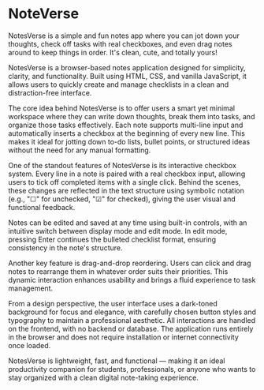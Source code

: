 # NoteVerse
NotesVerse is a simple and fun notes app where you can jot down your thoughts, check off tasks with real checkboxes, and even drag notes around to keep things in order. It's clean, cute, and totally yours!


NotesVerse is a browser-based notes application designed for simplicity, clarity, and functionality. Built using HTML, CSS, and vanilla JavaScript, it allows users to quickly create and manage checklists in a clean and distraction-free interface.

The core idea behind NotesVerse is to offer users a smart yet minimal workspace where they can write down thoughts, break them into tasks, and organize those tasks effectively. Each note supports multi-line input and automatically inserts a checkbox at the beginning of every new line. This makes it ideal for jotting down to-do lists, bullet points, or structured ideas without the need for any manual formatting.

One of the standout features of NotesVerse is its interactive checkbox system. Every line in a note is paired with a real checkbox input, allowing users to tick off completed items with a single click. Behind the scenes, these changes are reflected in the text structure using symbolic notation (e.g., "☐" for unchecked, "☑" for checked), giving the user visual and functional feedback.

Notes can be edited and saved at any time using built-in controls, with an intuitive switch between display mode and edit mode. In edit mode, pressing Enter continues the bulleted checklist format, ensuring consistency in the note's structure.

Another key feature is drag-and-drop reordering. Users can click and drag notes to rearrange them in whatever order suits their priorities. This dynamic interaction enhances usability and brings a fluid experience to task management.

From a design perspective, the user interface uses a dark-toned background for focus and elegance, with carefully chosen button styles and typography to maintain a professional aesthetic. All interactions are handled on the frontend, with no backend or database. The application runs entirely in the browser and does not require installation or internet connectivity once loaded.

NotesVerse is lightweight, fast, and functional — making it an ideal productivity companion for students, professionals, or anyone who wants to stay organized with a clean digital note-taking experience.
